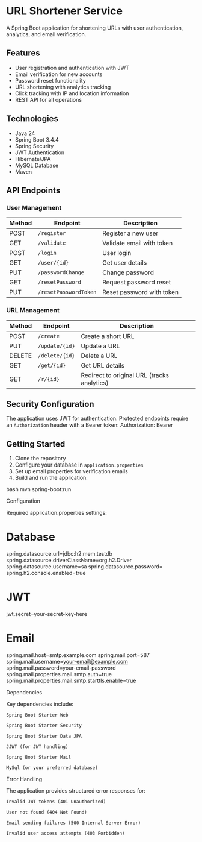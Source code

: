 # URL Shortener Service

A Spring Boot application for shortening URLs with user authentication, analytics, and email verification.

## Features

- User registration and authentication with JWT
- Email verification for new accounts
- Password reset functionality
- URL shortening with analytics tracking
- Click tracking with IP and location information
- REST API for all operations

## Technologies

- Java 24
- Spring Boot 3.4.4
- Spring Security
- JWT Authentication
- Hibernate/JPA
- MySQL Database
- Maven

## API Endpoints

### User Management

| Method | Endpoint              | Description                          |
|--------|-----------------------|--------------------------------------|
| POST   | `/register`           | Register a new user                  |
| GET    | `/validate`           | Validate email with token            |
| POST   | `/login`              | User login                           |
| GET    | `/user/{id}`          | Get user details                     |
| PUT    | `/passwordChange`     | Change password                      |
| GET    | `/resetPassword`      | Request password reset               |
| PUT    | `/resetPasswordToken` | Reset password with token            |

### URL Management

| Method | Endpoint        | Description                          |
|--------|-----------------|--------------------------------------|
| POST   | `/create`       | Create a short URL                   |
| PUT    | `/update/{id}`  | Update a URL                         |
| DELETE | `/delete/{id}`  | Delete a URL                         |
| GET    | `/get/{id}`     | Get URL details                      |
| GET    | `/r/{id}`       | Redirect to original URL (tracks analytics) |

## Security Configuration

The application uses JWT for authentication. Protected endpoints require an `Authorization` header with a Bearer token:
Authorization: Bearer <your-jwt-token>



## Getting Started

1. Clone the repository
2. Configure your database in `application.properties`
3. Set up email properties for verification emails
4. Build and run the application:

bash
mvn spring-boot:run

Configuration

Required application.properties settings:
# Database
spring.datasource.url=jdbc:h2:mem:testdb
spring.datasource.driverClassName=org.h2.Driver
spring.datasource.username=sa
spring.datasource.password=
spring.h2.console.enabled=true

# JWT
jwt.secret=your-secret-key-here

# Email
spring.mail.host=smtp.example.com
spring.mail.port=587
spring.mail.username=your-email@example.com
spring.mail.password=your-email-password
spring.mail.properties.mail.smtp.auth=true
spring.mail.properties.mail.smtp.starttls.enable=true

Dependencies

Key dependencies include:

    Spring Boot Starter Web

    Spring Boot Starter Security

    Spring Boot Starter Data JPA

    JJWT (for JWT handling)

    Spring Boot Starter Mail

    MySql (or your preferred database)

Error Handling

The application provides structured error responses for:

    Invalid JWT tokens (401 Unauthorized)

    User not found (404 Not Found)

    Email sending failures (500 Internal Server Error)

    Invalid user access attempts (403 Forbidden)
